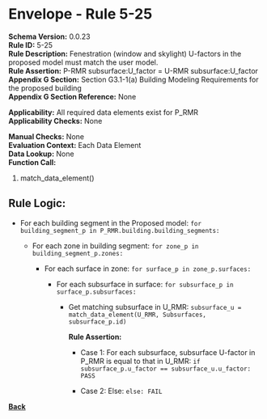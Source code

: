 
# Envelope - Rule 5-25  
  
**Schema Version:** 0.0.23  
**Rule ID:** 5-25  
**Rule Description:** Fenestration (window and skylight) U-factors in the proposed model must match the user model.  
**Rule Assertion:** P-RMR subsurface:U_factor = U-RMR subsurface:U_factor  
**Appendix G Section:** Section G3.1-1(a) Building Modeling Requirements for the proposed building  
**Appendix G Section Reference:**  None

**Applicability:** All required data elements exist for P_RMR  
**Applicability Checks:** None  

**Manual Checks:** None  
**Evaluation Context:**  Each Data Element  
**Data Lookup:** None  
**Function Call:**  

  1. match_data_element()

## Rule Logic:

- For each building segment in the Proposed model: `for building_segment_p in P_RMR.building.building_segments:`

  - For each zone in building segment: `for zone_p in building_segment_p.zones:`  

    - For each surface in zone: `for surface_p in zone_p.surfaces:`  

      - For each subsurface in surface: `for subsurface_p in surface_p.subsurfaces:`

        - Get matching subsurface in U_RMR: `subsurface_u = match_data_element(U_RMR, Subsurfaces, subsurface_p.id)`

          **Rule Assertion:**

          - Case 1: For each subsurface, subsurface U-factor in P_RMR is equal to that in U_RMR: `if subsurface_p.u_factor == subsurface_u.u_factor: PASS`

          - Case 2: Else: `else: FAIL`

**[Back](../_toc.md)**
